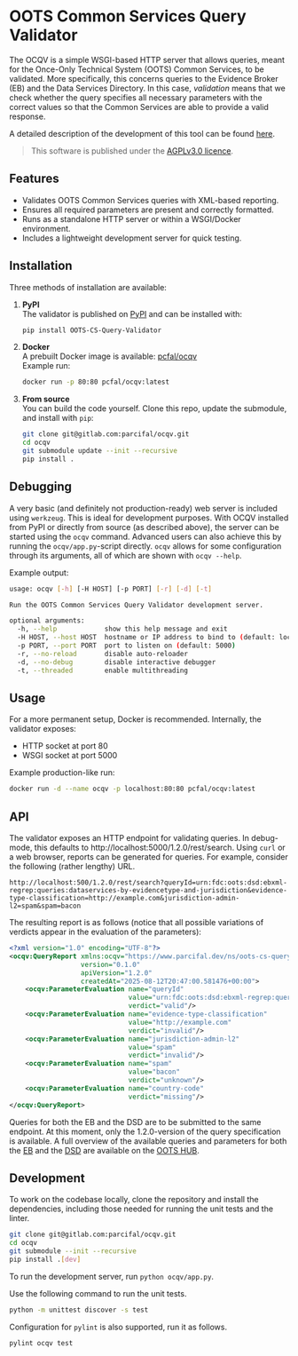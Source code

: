 # OOTS Common Services Query Validator

The OCQV is a simple WSGI-based HTTP server that allows queries, meant for 
the Once-Only Technical System (OOTS) Common Services, to be validated. More 
specifically, this concerns queries to the Evidence Broker (EB) and the Data 
Services Directory. In this case, *validation* means that we check whether the 
query specifies all necessary parameters with the correct values so that the 
Common Services are able to provide a valid response.

A detailed description of the development of this tool can be found
[here][memo].

 > This software is published under the [AGPLv3.0 licence](LICENCE).

## Features

- Validates OOTS Common Services queries with XML-based reporting.
- Ensures all required parameters are present and correctly formatted.
- Runs as a standalone HTTP server or within a WSGI/Docker environment.
- Includes a lightweight development server for quick testing.

## Installation

Three methods of installation are available:

 1. **PyPI**<br>
    The validator is published on [PyPI][pypi] and can be installed with:
    ```bash
    pip install OOTS-CS-Query-Validator
    ```
 2. **Docker**<br>
    A prebuilt Docker image is available:
    [pcfal/ocqv][docker]<br>
    Example run:
    ```bash
    docker run -p 80:80 pcfal/ocqv:latest
    ```
 3. **From source**<br> 
    You can build the code yourself. Clone this repo, update the submodule, 
    and install with `pip`:
    ```bash
    git clone git@gitlab.com:parcifal/ocqv.git
    cd ocqv
    git submodule update --init --recursive
    pip install .
    ```

## Debugging

A very basic (and definitely not production-ready) web server is included
using `werkzeug`. This is ideal for development purposes. With OCQV 
installed from PyPI or directly from source (as described above), the server 
can be started using the `ocqv` command. Advanced users can also achieve 
this by running the `ocqv/app.py`-script directly. `ocqv` allows for some 
configuration through its arguments, all of which are shown with `ocqv --help`.

Example output:

```bash
usage: ocqv [-h] [-H HOST] [-p PORT] [-r] [-d] [-t]

Run the OOTS Common Services Query Validator development server.

optional arguments:
  -h, --help            show this help message and exit
  -H HOST, --host HOST  hostname or IP address to bind to (default: localhost)
  -p PORT, --port PORT  port to listen on (default: 5000)
  -r, --no-reload       disable auto-reloader
  -d, --no-debug        disable interactive debugger
  -t, --threaded        enable multithreading
```

## Usage

For a more permanent setup, Docker is recommended.
Internally, the validator exposes:

 - HTTP socket at port 80
 - WSGI socket at port 5000

Example production-like run:

```bash
docker run -d --name ocqv -p localhost:80:80 pcfal/ocqv:latest
```

## API

The validator exposes an HTTP endpoint for validating queries. In debug-mode,
this defaults to http://localhost:5000/1.2.0/rest/search. Using `curl` or a
web browser, reports can be generated for queries. For example, consider the 
following (rather lengthy) URL.

```url
http://localhost:500/1.2.0/rest/search?queryId=urn:fdc:oots:dsd:ebxml-regrep:queries:dataservices-by-evidencetype-and-jurisdiction&evidence-type-classification=http://example.com&jurisdiction-admin-l2=spam&spam=bacon
```

The resulting report is as follows (notice that all possible variations of 
verdicts appear in the evaluation of the parameters):

```xml
<?xml version="1.0" encoding="UTF-8"?>
<ocqv:QueryReport xmlns:ocqv="https://www.parcifal.dev/ns/oots-cs-query-validator/2025-08"
                  version="0.1.0" 
                  apiVersion="1.2.0" 
                  createdAt="2025-08-12T20:47:00.581476+00:00">
    <ocqv:ParameterEvaluation name="queryId"
                              value="urn:fdc:oots:dsd:ebxml-regrep:queries:dataservices-by-evidencetype-and-jurisdiction"
                              verdict="valid"/>
    <ocqv:ParameterEvaluation name="evidence-type-classification"
                              value="http://example.com"
                              verdict="invalid"/>
    <ocqv:ParameterEvaluation name="jurisdiction-admin-l2" 
                              value="spam" 
                              verdict="invalid"/>
    <ocqv:ParameterEvaluation name="spam" 
                              value="bacon" 
                              verdict="unknown"/>
    <ocqv:ParameterEvaluation name="country-code" 
                              verdict="missing"/>
</ocqv:QueryReport>
```

Queries for both the EB and the DSD are to be submitted to the same endpoint.
At this moment, only the 1.2.0-version of the query specification is 
available. A full overview of the available queries and parameters for both 
the [EB][eb] and the [DSD][dsd] are available on the [OOTS HUB][hub].

## Development

To work on the codebase locally, clone the repository and install the 
dependencies, including those needed for running the unit tests and the linter.

```bash
git clone git@gitlab.com:parcifal/ocqv.git
cd ocqv
git submodule --init --recursive
pip install .[dev]
```

To run the development server, run `python ocqv/app.py`.

Use the following command to run the unit tests.

```bash
python -m unittest discover -s test
```

Configuration for `pylint` is also supported, run it as follows.

```bash
pylint ocqv test
```

[memo]:   https://www.van-de-weerd.net/~michael/memo/ocqv.html
[pypi]:   https://pypi.org/project/OOTS-CS-Query-Validator/
[docker]: https://hub.docker.com/repository/docker/ocqv

[eb]:  https://oots.pages.code.europa.eu/tdd/apidoc/evidence-broker
[dsd]: https://oots.pages.code.europa.eu/tdd/apidoc/data-services-directory
[hub]: https://ec.europa.eu/digital-building-blocks/sites/display/OOTS/OOTSHUB+Home
